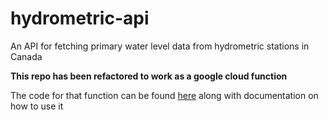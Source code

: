 # hydrometric-api
An API for fetching primary water level data from hydrometric stations in Canada

**This repo has been refactored to work as a google cloud function**

The code for that function can be found [here](https://github.com/zmcadie/hydrometric-function) along with documentation on how to use it
